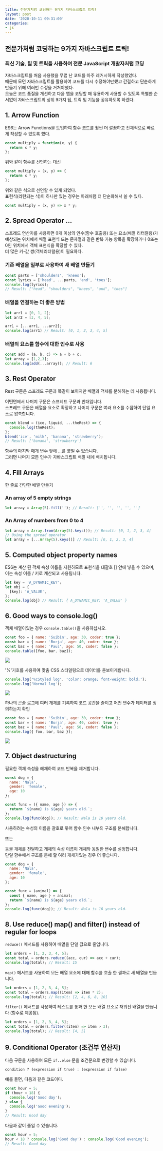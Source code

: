 ```yaml
---
title: 전문가처럼 코딩하는 9가지 자바스크립트 트릭!
layout: post
date: '2020-10-11 09:31:00'
categories:
- js
---
```


## 전문가처럼 코딩하는 9가지 자바스크립트 트릭!

### 최신 기술, 팁 및 트릭을 사용하여 전문 JavaScript 개발자처럼 코딩

자바스크립트를 처음 사용했을 무렵 난 코드를 아주 레거시하게 작성했었다.  
때문에 모던 자바스크립트를 활용하여 코드를 다시 수정해야만했고 간결하고 단순하게 만들기 위해 여러번 수정을 거쳐야했다.  
오늘은 코드 품질을 개선하고 다음 앱을 코딩할 때 유용하게 사용할 수 있도록 특별한 순서없이 자바스크립트의 상위 9가지 팁, 트릭 및 기능을 공유하도록 하겠다.

## 1. Arrow Function

ES6는 Arrow Functions을 도입하여 함수 코드를 훨씬 더 깔끔하고 전체적으로 빠르게 작성할 수 있도록 했다.  

```javascript
const multiply = function(x, y) {
  return x * y;
};
```

위와 같이 함수를 선언하는 대신 

```javascript
const multiply = (x, y) => {
  return x * y;
};
```

위와 같은 식으로 선언할 수 있게 되었다.  
표현식(리턴되는 식)이 하나만 있는 경우는 아래처럼 더 단순화해서 쓸 수 있다.

```javascript
const multiply = (x, y) => x * y;
```

## 2. Spread Operator ...

스프레드 연산자를 사용하면 0개 이상의 인수(함수 호출용) 또는 요소(배열 리터럴용)가 예상되는 위치에서 배열 표현식 또는 문자열과 같은 반복 가능 항목을 확장하거나 
0또는 0인 위치에서 객체 표현식을 확장할 수 있다.  
더 많은 키-값 쌍(객체리터럴용)이 필요하다.

### 기존 배열을 일부로 사용하여 새 배열 만들기

```javascript
const parts = ['shoulders', 'knees']; 
const lyrics = ['head', ...parts, 'and', 'toes']; 
console.log(lyrics);
// Result: ["head", "shoulders", "knees", "and", "toes"]
```

### 배열을 연결하는 더 좋은 방법

```javascript
let arr1 = [0, 1, 2];
let arr2 = [3, 4, 5];

arr1 = [...arr1, ...arr2];
console.log(arr1) // Result: [0, 1, 2, 3, 4, 5]
```

### 배열의 요소를 함수에 대한 인수로 사용

```javascript
const add = (a, b, c) => a + b + c;
let array = [1,2,3];
console.log(add(...array)); // Result: 6
```

## 3. Rest Operator

Rest 구문은 스프레드 구문과 똑같이 보이지만 배열과 객체를 분해하는 데 사용됩니다.

어떤면에서 나머지 구문은 스프레드 구문과 반대입니다.  
스프레드 구문은 배열을 요소로 확장하고 나머지 구문은 여러 요소를 수집하여 단일 요소로 압축합니다.

```javascript
const blend = (ice, liquid, ...theRest) => {
  console.log(theRest);
};
blend('ice', 'milk', 'banana', 'strawberry');  
// Result: ['banana', 'strawberry']
```

함수의 마지막 매개 변수 앞에 ...를 붙일 수 있습니다.  
그러면 나머지 모든 인수가 자바스크립트 배열 내에 배치됩니다.

## 4. Fill Arrays

한 줄로 간단한 배열 만들기

### An array of 5 empty strings

```javascript
let array = Array(5).fill(''); // Result: ['', '', '', '', '']
```

### An Array of numbers from 0 to 4

```javascript
let array = Array.from(Array(5).keys()); // Result: [0, 1, 2, 3, 4]
// Using the spread operator
let array = [...Array(5).keys()] // Result: [0, 1, 2, 3, 4]
```

## 5. Computed object property names

ES6는 계산 된 객체 속성 이름을 지원하므로 표현식을 대괄호 [] 안에 넣을 수 있으며, 이는 속성 이름 / 키로 계산되고 사용됩니다.

```javascript
let key = 'A_DYNAMIC_KEY';
let obj = {
  [key]: 'A_VALUE',
};
console.log(obj) // Result: { A_DYNAMIC_KEY: 'A_VALUE' }
```

## 6. Good ways to console.log()

객체 배열이있는 경우 `console.table()`을 사용하십시오.

```javascript
const foo = { name: 'Suibin', age: 30, coder: true };
const bar = { name: 'Borja', age: 40, coder: true };
const baz = { name: 'Paul', age: 50, coder: false };
console.table([foo, bar, baz]);
```

![](/static/img/script/image07.png)

'%'기호를 사용하여 맞춤 CSS 스타일링으로 데이터를 돋보이게합니다.

```javascript
console.log('%cStyled log', 'color: orange; font-weight: bold;');
console.log('Normal log');
```

![](/static/img/script/image08.png)

하나의 콘솔 로그에 여러 개체를 기록하여 코드 공간을 줄이고 어떤 변수가 데이터를 정의하는지 확인

```javascript
const foo = { name: 'Suibin', age: 30, coder: true };
const bar = { name: 'Borja', age: 40, coder: true };
const baz = { name: 'Paul', age: 50, coder: false };
console.log({ foo, bar, baz });
```

![](/static/img/script/image09.png)

## 7. Object destructuring

필요한 객체 속성을 해체하여 코드 반복을 제거합니다.

```javascript
const dog = {
  name: 'Nala',
  gender: 'female',
  age: 10
};

const func = ({ name, age }) => {
  return `${name} is ${age} years old.`;
};
console.log(func(dog)); // Result: Nala is 10 years old.
```

사용하려는 속성의 이름을 괄호로 묶어 함수 인수 내부의 구조를 분해합니다.

또는  

동물 개체를 전달하고 개체의 속성 이름이 개체와 동일한 변수를 설정합니다.  
단일 함수에서 구조를 분해 할 여러 개체가있는 경우 더 좋습니다.

```javascript
const dog = {
  name: 'Nala',
  gender: 'female',
  age: 10
};

const func = (animal) => {
  const { name, age } = animal;
  return `${name} is ${age} years old.`;
};
console.log(func(dog)); // Result: Nala is 10 years old.
```

## 8. Use reduce() map() and filter() instead of regular for loops

`reduce()` 메서드를 사용하여 배열을 단일 값으로 줄입니다.

```javascript
let orders = [1, 2, 3, 4, 5];
const total = orders.reduce((acc, cur) => acc + cur);
console.log(total); // Result: 15
```

`map()` 메서드를 사용하여 모든 배열 요소에 대해 함수를 호출 한 결과로 새 배열을 만듭니다.

```javascript
let orders = [1, 2, 3, 4, 5];
const total = orders.map((item) => item * 2);
console.log(total); // Result: [2, 4, 6, 8, 10]
```

`filter()` 메서드를 사용하여 테스트를 통과 한 모든 배열 요소로 채워진 배열을 만듭니다 (함수로 제공됨).

```javascript
let orders = [1, 2, 3, 4, 5];
const total = orders.filter((item) => item > 3);
console.log(total); // Result: [4, 5]
```

## 9. Conditional Operator (조건부 연산자)

다음 구문을 사용하여 모든 `if..else` 문을 조건문으로 변경할 수 있습니다.

```text
condition ? (expression if true) : (expression if false)
```

예를 들면, 다음과 같은 코드이다.

```javascript
const hour = 5;
if (hour < 18) {
  console.log('Good day');
} else {
  console.log('Good evening');
}
// Result: Good day
```

다음과 같이 줄일 수 있습니다.

```javascript
const hour = 5;
hour < 18 ? console.log('Good day') : console.log('Good evening');
// Result: Good day
```